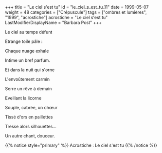+++
title = "Le ciel s'est tu"
id = "le_ciel_s_est_tu_11"
date = 1999-05-07
weight = 48
categories = ["Crépuscule"]
tags = ["ombres et lumières", "1999", "acrostiche"]
acrostiche = "Le ciel s'est tu"
LastModifierDisplayName = "Barbara Post"
+++

Le ciel au temps défunt

Etrange toile pâle :

Chaque nuage exhale

Intime un bref parfum.

Et dans la nuit qui s'orne

L'envoûtement carmin

Serre un rêve à demain

Eveillant la licorne

Souple, cabrée, un chœur

Tissé d'ors en paillettes

Tresse alors silhouettes...

Un autre chant, douceur.

{{% notice style="primary" %}}
Acrostiche : Le ciel s'est tu
{{% /notice %}}
